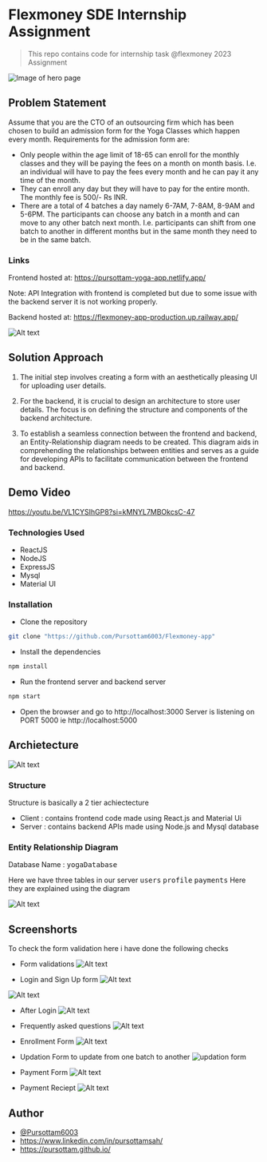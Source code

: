 # Flexmoney SDE Internship Assignment 
> This repo contains code for internship task @flexmoney 2023 Assignment

![Image of hero page](public/image-1.png)

## Problem Statement 
Assume that you are the CTO of an outsourcing firm which has been chosen to build an
admission form for the Yoga Classes which happen every month.
Requirements for the admission form are:
- Only people within the age limit of 18-65 can enroll for the monthly classes and they will
be paying the fees on a month on month basis. I.e. an individual will have to pay the fees
every month and he can pay it any time of the month.
- They can enroll any day but they will have to pay for the entire month. The monthly fee is
500/- Rs INR.
- There are a total of 4 batches a day namely 6-7AM, 7-8AM, 8-9AM and 5-6PM. The
participants can choose any batch in a month and can move to any other batch next
month. I.e. participants can shift from one batch to another in different months but in the
same month they need to be in the same batch.


### Links
Frontend hosted at: https://pursottam-yoga-app.netlify.app/

Note: API Integration with frontend is completed but due to some issue with the backend server it is not working properly.

Backend hosted at: https://flexmoney-app-production.up.railway.app/

![Alt text](public/image12.png)
## Solution Approach
1. The initial step involves creating a form with an aesthetically pleasing UI for uploading user details.

2. For the backend, it is crucial to design an architecture to store user details. The focus is on defining the structure and components of the backend architecture.

3. To establish a seamless connection between the frontend and backend, an Entity-Relationship diagram needs to be created. This diagram aids in comprehending the relationships between entities and serves as a guide for developing APIs to facilitate communication between the frontend and backend.

## Demo Video 


https://youtu.be/VL1CYSIhGP8?si=kMNYL7MBOkcsC-47

### Technologies Used
* ReactJS
* NodeJS
* ExpressJS
* Mysql 
* Material UI

### Installation
* Clone the repository

```bash
git clone "https://github.com/Pursottam6003/Flexmoney-app"

```
* Install the dependencies

```bash
npm install
```

* Run the frontend server and backend server

```bash
npm start
```
* Open the browser and go to http://localhost:3000 
Server is listening on PORT 5000 ie  http://localhost:5000 

## Archietecture 
![Alt text](public/image-3.png)
### Structure
Structure is basically a 2 tier achiectecture 
- Client : contains frontend code made using React.js and Material Ui 
- Server : contains backend APIs made using Node.js and Mysql database 

### Entity Relationship Diagram
Database Name : <kbd>yogaDatabase</kdb>

Here we have three tables in our server 
<kbd>users</kbd>  <kbd>profile</kbd>     <kbd>payments</kbd>
Here they are explained using the diagram 

![Alt text](public/image-4.png)



## Screenshorts 

To check the form validation here i have done the following checks 
* Form validations
![Alt text](public/image.png)


* Login and Sign Up form 
![Alt text](public/image-9.png)

![Alt text](public/image-10.png)

* After Login 
![Alt text](public/image-6.png)

* Frequently asked questions 
![Alt text](public/image-7.png)

* Enrollment Form 
![Alt text](public/image-8.png)

* Updation Form to update from one batch to another 
![updation form](public/image-5.png)
* Payment Form 
![Alt text](public/image-11.png)


* Payment Reciept 
![Alt text](public/image-2.png)
## Author

- [@Pursottam6003](https://www.github.com/Pursottam6003)
- https://www.linkedin.com/in/pursottamsah/
- https://pursottam.github.io/


